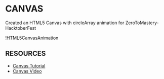 # CANVAS

Created an HTML5 Canvas with circleArray animation for ZeroToMastery- HacktoberFest

[!HTML5CanvasAnimation](https://github.com/dianavile/HTML5CanvasAnimation/blob/main/HTML5CanvasAnimation.PNG)

## RESOURCES

- [Canvas Tutorial](https://developer.mozilla.org/en-US/docs/Web/API/Canvas_API/Tutorial)
- [Canvas Video](https://www.youtube.com/watch?v=3GqUM4mEYKA)

